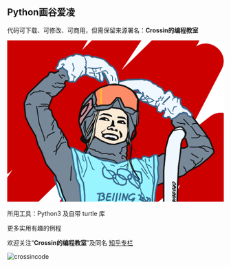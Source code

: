 ## Python画谷爱凌

代码可下载、可修改、可商用，但需保留来源署名：**Crossin的编程教室**

![](gal.png)

所用工具：Python3 及自带 turtle 库

更多实用有趣的例程

欢迎关注“**Crossin的编程教室**”及同名 [知乎专栏](https://zhuanlan.zhihu.com/crossin)

![crossincode](../crossin-logo.png)
